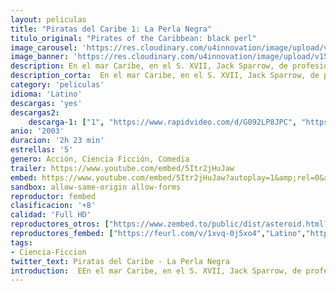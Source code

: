 ```yaml
---
layout: peliculas
title: "Piratas del Caribe 1: La Perla Negra"
titulo_original: "Pirates of the Caribbean: black perl"
image_carousel: 'https://res.cloudinary.com/u4innovation/image/upload/v1560727240/perla-poster-min_poskqv.jpg'
image_banner: 'https://res.cloudinary.com/u4innovation/image/upload/v1560727242/perla-banner-min_wjrtqz.jpg'
description: En el mar Caribe, en el S. XVII, Jack Sparrow, de profesión pirata, ve tambalearse su vida idílica el día que su antiguo subordinado, el pérfido Barbossa, se amotina junto al resto de la tripulación y le roba su barco, la Perla Negra. Tiempo después, Sparrow llega a Port Royal, donde se topa con la hermosa hija del gobernador, Elizabeth Swann. Los acontecimientos se precipitan y, cuando Barbossa ataca por sorpresa la ciudad, Elizabeth es secuestrada. Will Turner, el herrero de la zona, y profundamente enamorado de ella, decide partir en su busca, y en su aventura cuenta con la ayuda del propio Sparrow, que ve una oportunidad para recuperar su preciada nave. Pero lo que tanto Sparrow como Will ignoran es que Barbossa y el resto de los piratas están malditos, cuando la Luna brilla se transforman en muertos vivientes. La clave para ponerle fin a su situación parece radicar en Elizabeth, y en su sangre...
description_corta:  En el mar Caribe, en el S. XVII, Jack Sparrow, de profesión pirata, ve tambalearse su vida idílica el día que su antiguo subordinado, el pérfido Barbossa, se amotina junto al resto de la tripulación y le roba su barco, la Perla Negra. Tiempo después, Sparrow llega a...
category: 'peliculas'
idioma: 'Latino'
descargas: 'yes'
descargas2:
    descarga-1: ["1", "https://www.rapidvideo.com/d/G092LP8JPC", "https://www.google.com/s2/favicons?domain=www.rapidvideo.com","RapidVideo","https://res.cloudinary.com/imbriitneysam/image/upload/v1541473684/mexico.png", "Latino", "Full HD"]
anio: '2003'
duracion: '2h 23 min'
estrellas: '5'
genero: Acción, Ciencia Ficción, Comedia
trailer: https://www.youtube.com/embed/5Itr2jHuJaw
embed: https://www.youtube.com/embed/5Itr2jHuJaw?autoplay=1&amp;rel=0&amp;hd=1&border=0&wmode=opaque&enablejsapi=1&modestbranding=1&controls=1&showinfo=0
sandbox: allow-same-origin allow-forms
reproductor: fembed
clasificacion: '+8'
calidad: 'Full HD'
reproductores_otros: ["https://www.zembed.to/public/dist/asteroid.html?id=78d113ef14dd9102a68f7a031f53b950&title=Pirates%20of%20the%20Caribbean%201:%20The%20Curse%20of%20the%20Black%20Pearl","Latino","https://granpelis.tv/jwplayer/?source=https%3A%2F%2Fstorage.googleapis.com%2Fcobalt-alliance-232913.appspot.com%2F6060558%2FVnNGd0EvbW1iTE90K3FYYWx5K1hBUT09.mp4&id=393&type=mp4","Latino","https://gdriveplayer.me/embed2.php?link=rer4mNKX9fodZO53MoABIwMwbUGuBLOtaYd9tYE0mxeXeXQNavJcRp%252BdFYn8CM6fdPG6W3DkQEszlO84N7rxJI%252BjzZo%252BBCzB2Km0CvJaQsYhOxG%252B3ivjyfkLkSmZfu8hzOBw2z%252BnBTrRywB4wu8%252FsGCs4n97UHjR8ngR6Xoul9FMBIuYCQT0148TqrMJMTqiwKLPdqnpxu0dkhkaPUgIKm","Latino","https://mstream.website/58uu8h1g61oa","Latino"]
reproductores_fembed: ["https://feurl.com/v/1xvq-0j5xo4","Latino","https://feurl.com/v/05zmkslwyyk6dll","Latino","Latino","https://feurl.com/v/0pgqyslwlk3q8gy","Latino"]
tags:
- Ciencia-Ficcion
twitter_text: Piratas del Caribe - La Perla Negra
introduction:  EEn el mar Caribe, en el S. XVII, Jack Sparrow, de profesión pirata, ve tambalearse su vida idílica el día que su antiguo subordinado, el pérfido Barbossa, se amotina junto al resto de la tripulación y le roba su barco, la Perla Negra. Tiempo después, Sparrow llega a...
---
```












